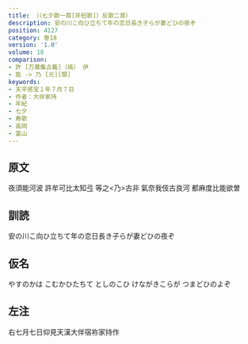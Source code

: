 ```yaml
---
title: （（七夕歌一首[并短歌]）反歌二首）
description: 安の川こ向ひ立ちて年の恋日長き子らが妻どひの夜ぞ
position: 4127
category: 巻18
version: '1.0'
volume: 18
comparison:
- 許 [万葉集古義]（塙） 伊
- 能 -> 乃 [元][類]
keywords:
- 天平感宝１年７月７日
- 作者：大伴家持
- 年紀
- 七夕
- 寿歌
- 高岡
- 富山
---
```


## 原文

夜須能河波 許牟可比太知弖 等之<乃>古非 氣奈我伎古良河 都麻度比能欲曽

## 訓読

安の川こ向ひ立ちて年の恋日長き子らが妻どひの夜ぞ

## 仮名

やすのかは こむかひたちて としのこひ けながきこらが つまどひのよぞ

## 左注

右七月七日仰見天漢大伴宿祢家持作
